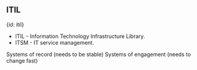 ## ITIL
{id: itil}

* ITIL - Information Technology Infrastructure Library.
* ITSM - IT service management.


Systems of record (needs to be stable)
Systems of engagement (needs to change fast)

